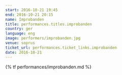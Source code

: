 ```yaml
---
start: 2016-10-21 19:45
end: 2016-10-21 20:15
name: Improbanden
title: performances.titles.improbanden
country: ger
language: eng
image: performers/improbanden.jpg
venue: soprus
ticket_url: performances.ticket_links.improbanden
date: 2016-10-21
---
```


{% tf performances/improbanden.md %}
